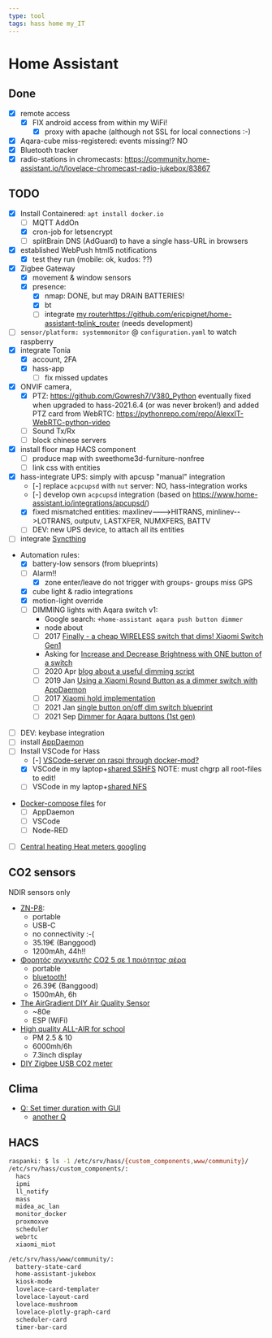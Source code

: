```yaml
---
type: tool
tags: hass home my_IT
---
```

# Home Assistant

## Done

- [x] remote access
  - [x] FIX android access from within my WiFi!
    - [x] proxy with apache (although not SSL for local connections :-)
- [x] Aqara-cube miss-registered: events missing!? NO
- [x] Bluetooth tracker
- [x] radio-stations in chromecasts: https://community.home-assistant.io/t/lovelace-chromecast-radio-jukebox/83867

## TODO

- [x] Install Containered: `apt install docker.io`
  - [ ] MQTT AddOn
  - [x] cron-job for letsencrypt
  - [ ] splitBrain DNS (AdGuard) to have a single hass-URL in browsers
- [x] established WebPush html5 notifications
  - [x] test they run (mobile: ok, kudos: ??)
- [x] Zigbee Gateway
  - [x] movement & window sensors
  - [x] presence:
    - [x] nmap: DONE, but may DRAIN BATTERIES!
    - [x] bt
    - [ ] integrate [my router]()https://github.com/ericpignet/home-assistant-tplink_router (needs development)
- [ ] `sensor/platform: systemmonitor` @ `configuration.yaml` to watch raspberry
- [x] integrate Tonia
  - [x] account, 2FA
  - [x] hass-app
    - [ ] fix missed updates
- [x] ONVIF camera,
  - [x] PTZ: https://github.com/Gowresh7/V380_Python
    eventually fixed when upgraded to hass-2021.6.4 (or was never broken!)
    and added PTZ card from WebRTC: https://pythonrepo.com/repo/AlexxIT-WebRTC-python-video
  - [ ] Sound Tx/Rx
  - [ ] block chinese servers
- [x] install floor map HACS component
  - [ ] produce map with sweethome3d-furniture-nonfree
  - [ ] link css with entities
- [x] hass-integrate UPS: simply with apcusp "manual" integration
  - [-] replace `acpcupsd` with `nut` server: NO, hass-integration works
  - [-] develop own `acpcupsd` integration (based on https://www.home-assistant.io/integrations/apcupsd/)
  - [x] fixed mismatched entities: maxlinev--->HITRANS, minlinev-->LOTRANS, outputv, LASTXFER, NUMXFERS, BATTV
  - [ ] DEV: new  UPS device, to attach all its entities
- [ ] integrate [Syncthing](https://www.home-assistant.io/integrations/syncthing/)
- Automation rules:
  - [x] battery-low sensors (from blueprints)
  - [ ] Alarm!!
    - [x] zone enter/leave do not trigger with groups- groups miss GPS
  - [x] cube light & radio integrations
  - [x] motion-light override
  - [ ] DIMMING lights with Aqara switch v1:
    - Google search: `+home-assistant aqara push button dimmer`
    - node about
    - [ ] 2017 [Finally - a cheap WIRELESS switch that dims! Xiaomi Switch Gen1 ](https://community.home-assistant.io/t/finally-a-cheap-wireless-switch-that-dims-xiaomi-switch-gen1/27574)
    - Asking for [Increase and Decrease Brightness with ONE button of a switch](https://community.home-assistant.io/t/increase-and-decrease-brightness-with-one-button-of-a-switch/182954)
    - [ ] 2020 Apr [blog about a useful dimming script](https://siytek.com/home-assistant-push-button-dimmer/)
    - [ ] 2019 Jan [Using a Xiaomi Round Button as a dimmer switch with AppDaemon](https://community.home-assistant.io/t/using-a-xiaomi-round-button-as-a-dimmer-switch/93822)
    - [ ] 2017 [Xiaomi hold implementation](https://community.home-assistant.io/t/xiaomi-hold-implementation/14000)
    - [ ] 2021 Jan [single button on/off dim switch blueprint](https://community.home-assistant.io/t/single-button-on-off-dim-switch/265586/7)
    - [ ] 2021 Sep [Dimmer for Aqara buttons (1st gen)](https://community.home-assistant.io/t/dimmer-for-aqara-buttons-1st-gen/341923)
- [ ] DEV: keybase integration
- [ ] install [AppDaemon](https://appdaemon.readthedocs.io/en/latest/index.html)
- [ ] Install VSCode for Hass
  - [-] [VSCode-server on raspi through docker-mod?](https://community.home-assistant.io/t/install-vscode-visual-studio-code-as-a-separate-docker-container/166007/20)
  - [x] VSCode in my laptop+[shared SSHFS](https://community.home-assistant.io/t/solved-a-way-to-share-config-folder-over-nfs-on-hassio/100642/3?u=ankostis)
    NOTE: must chgrp all root-files to edit!
  - [ ] VSCode in my laptop+[shared NFS](https://pimylifeup.com/raspberry-pi-nfs/)
- [Docker-compose files](https://www.wouterbulten.nl/blog/tech/home-automation-setup-docker-compose/#appdaemon) for
  - [ ] AppDaemon
  - [ ] VSCode
  - [ ] Node-RED
- [ ] [Central heating Heat meters googling](https://www.google.com/search?q=impeller+type+heat+meter+zigbee&oq=impeller+type+heat+meter+zigbee&gs_lcrp=EgZjaHJvbWUyBggAEEUYOTIGCAEQLhhA0gEIMzQ4NGowajSoAgCwAgA&sourceid=chrome&ie=UTF-8)
## CO2 sensors

NDIR sensors only

- [ZN-P8](https://gr.banggood.com/ZN-P8-Digital-CO2-Gas-Analyzer-400-5000ppm-Air-Quality-Monitor-NDIR-Infrared-Detection-Gas-Detector-with-Temperature-Humidity-Display-p-1925086.html):
  - portable
  - USB-C
  - no connectivity :-(
  - 35.19€ (Banggood)
  - 1200mAh, 44h!!
- [Φορητός ανιχνευτής CO2 5 σε 1 ποιότητας αέρα](https://gr.banggood.com/5-In-1-Portable-CO2-Detector-Air-Quality-Detector-Intelligent-Air-Detector-Temperature-and-Humidity-Sensor-Tester-Carbon-Dioxide-Monitor-TVOC-Formaldehyde-Detection-HCHO-Detector-p-1802125.html)
  - portable
  - [bluetooth!](https://gr.banggood.com/5-In-1-bluetooth-Connected-Carbon-Dioxide-Detector-for-Detecting-TVOC-Formaldehyde-Concentrated-Air-Quality-Temperature-Humidity-CO-p-1880814.html?cur_warehouse=CN&ID=6287845&rmmds=search)
  - 26.39€ (Banggood)
  - 1500mAh, 6h
- [The AirGradient DIY Air Quality Sensor](https://www.airgradient.com/diy/)
  - ~80e
  - ESP (WiFi)
- [High quality ALL-AIR for school](https://www.elitecheu.com/products/temtop-p1000-air-quality-monitor)
  - PM 2.5 & 10
  - 6000mh/6h
  - 7.3inch display
- [DIY Zigbee USB CO2 meter](https://diyruz.github.io/posts/airsense/)

## Clima

- [Q: Set timer duration with GUI](https://community.home-assistant.io/t/timer-duration-from-lovelace-ui/308469)
  - [another Q](https://community.home-assistant.io/t/start-a-timer-with-a-given-number-of-minutes-dynamic-duration/300625)

## HACS

```bash
raspanki: $ ls -1 /etc/srv/hass/{custom_components,www/community}/
/etc/srv/hass/custom_components/:
  hacs
  ipmi
  ll_notify
  mass
  midea_ac_lan
  monitor_docker
  proxmoxve
  scheduler
  webrtc
  xiaomi_miot

/etc/srv/hass/www/community/:
  battery-state-card
  home-assistant-jukebox
  kiosk-mode
  lovelace-card-templater
  lovelace-layout-card
  lovelace-mushroom
  lovelace-plotly-graph-card
  scheduler-card
  timer-bar-card
```
